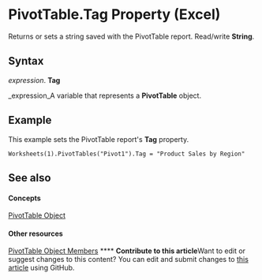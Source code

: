 
# PivotTable.Tag Property (Excel)

Returns or sets a string saved with the PivotTable report. Read/write  **String**.


## Syntax

 _expression_. **Tag**

 _expression_A variable that represents a  **PivotTable** object.


## Example

This example sets the PivotTable report's  **Tag** property.


```
Worksheets(1).PivotTables("Pivot1").Tag = "Product Sales by Region"
```


## See also


#### Concepts


 [PivotTable Object](a9c1d4a0-78a9-f9a6-6daf-91cb63e45842.md)
#### Other resources


 [PivotTable Object Members](8e8d1692-cf32-63c6-a1f6-54ddcc2a4964.md)
****   **Contribute to this article**Want to edit or suggest changes to this content? You can edit and submit changes to  [this article](https://github.com/jhershey00/VBA_Excel_Test/OpenXMLCon/articles/7ef25e2e-6c89-3654-4045-2937fcf47121.md) using GitHub.

